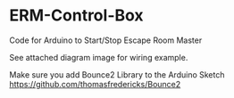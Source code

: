 # ERM-Control-Box
Code for Arduino to Start/Stop Escape Room Master

See attached diagram image for wiring example.

Make sure you add Bounce2 Library to the Arduino Sketch
https://github.com/thomasfredericks/Bounce2

